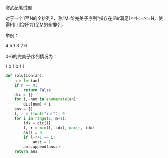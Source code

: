 寒武纪笔试题


对于一个1至N的全排列P，称“M-阶完美子序列”指存在l和r满足1<=l<=r<=N，使得P[l:r]恰好为1至M的全排列。

举例：

4 5 1 3 2 6

0-6的完美子序列情况为：

1 0 1 0 1 1

```python
def solution(an):
    n = len(an)
    if n == 0:
        return False
    dic = {}
    for i, num in enumerate(an):
        dic[num] = i
    ans = []
    l, r = float("inf"), 0
    for i in range(1, n+1):
        idx = dic[i]
        l, r = min(l, idx), max(r, idx)
        ansi = 0
        if l-r+1 == i:
            ansi = 1
        ans.append(ansi)
    return ans
```
